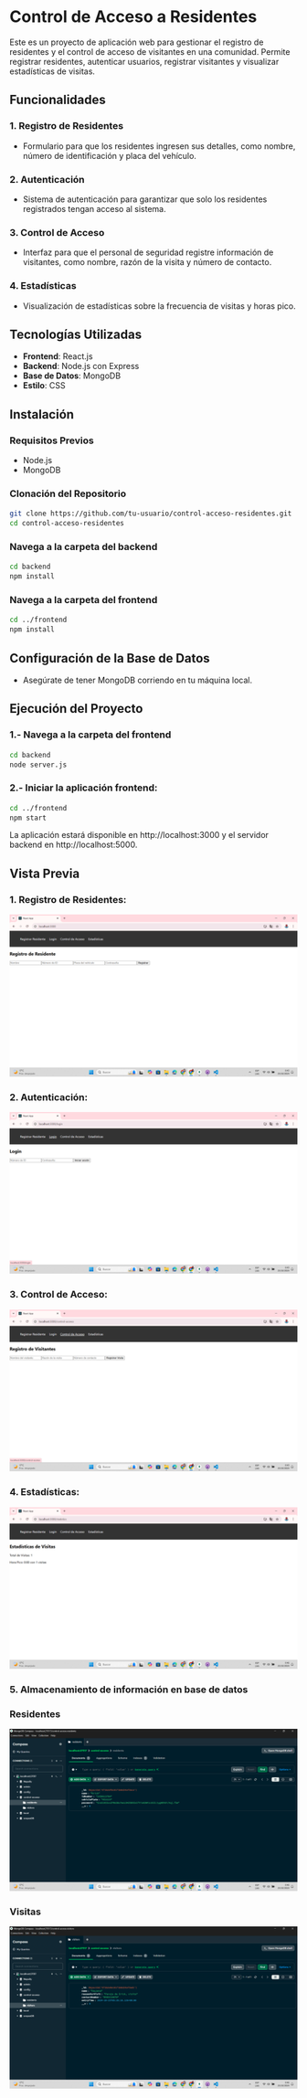 # Control de Acceso a Residentes

Este es un proyecto de aplicación web para gestionar el registro de residentes y el control de acceso de visitantes en una comunidad. Permite registrar residentes, autenticar usuarios, registrar visitantes y visualizar estadísticas de visitas.

## Funcionalidades

### 1. Registro de Residentes
- Formulario para que los residentes ingresen sus detalles, como nombre, número de identificación y placa del vehículo.

### 2. Autenticación
- Sistema de autenticación para garantizar que solo los residentes registrados tengan acceso al sistema.

### 3. Control de Acceso
- Interfaz para que el personal de seguridad registre información de visitantes, como nombre, razón de la visita y número de contacto.

### 4. Estadísticas
- Visualización de estadísticas sobre la frecuencia de visitas y horas pico.

## Tecnologías Utilizadas
- **Frontend**: React.js
- **Backend**: Node.js con Express
- **Base de Datos**: MongoDB
- **Estilo**: CSS

## Instalación

### Requisitos Previos
- Node.js
- MongoDB

### Clonación del Repositorio
```bash
git clone https://github.com/tu-usuario/control-acceso-residentes.git
cd control-acceso-residentes
```
### Navega a la carpeta del backend
```bash
cd backend
npm install
```

### Navega a la carpeta del frontend
```bash
cd ../frontend
npm install
```

## Configuración de la Base de Datos
- Asegúrate de tener MongoDB corriendo en tu máquina local.

## Ejecución del Proyecto

### 1.- Navega a la carpeta del frontend

```bash
cd backend
node server.js
```
### 2.- Iniciar la aplicación frontend:

```bash
cd ../frontend
npm start
```

La aplicación estará disponible en http://localhost:3000 y el servidor backend en http://localhost:5000.

## Vista Previa

### 1. Registro de Residentes:
![Registro de Residente](preview/registro.png)

### 2. Autenticación:
![Login](preview/login.png)

### 3. Control de Acceso:
![Control de Acceso](preview/visita.png)

### 4. Estadísticas:
![Estadistica](preview/estadistica.png)

### 5. Almacenamiento de información en base de datos

### Residentes
![Residente base](preview/base_residente.png)

### Visitas
![Visita Base](preview/base_visita.png)
